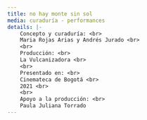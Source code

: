 ```yaml
---
title: no hay monte sin sol
media: curaduría - performances
details: |-
    Concepto y curaduría: <br>
    Maria Rojas Arias y Andrés Jurado <br>
    <br>
    Producción: <br>
    La Vulcanizadora <br>
    <br>
    Presentado en: <br>
    Cinemateca de Bogotá <br>
    2021 <br>
    <br>
    Apoyo a la producción: <br>
    Paula Juliana Torrado
---
```


